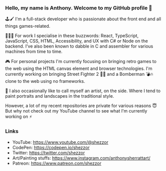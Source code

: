 ### Hello, my name is Anthony. Welcome to my GitHub profile 👋

🕹️🖌️ I'm a full-stack developer who is passionate about the front end and all things games-related.  

👨🏻‍💻 For work I specialise in these buzzwords: React, TypeScript, JavaScript, CSS, HTML, Accessibility, and UX with C# or Node on the backend. I've also been known to dabble in C and assembler for various machines from time to time.

🎮 For personal projects I'm currently focusing on bringing retro games to the web using the HTML canvas element and browser technologies. I'm currently working on bringing Street Fighter 2 🐲👊 and a Bomberman 💣🔥 clone to the web using no frameworks.

🎨 I also occasionally like to call myself an artist, on the side. Where I tend to paint portraits and landscapes in the traditional style. 

However, a lot of my recent repositories are private for various reasons 😇 But why not check out my YouTube channel to see what I'm currently working on ⚡

### Links

- YouTube: https://www.youtube.com/@shezzor
- CodePen: https://codepen.io/shezzor
- Twitter: https://twitter.com/shezzor
- Art/Painting stuffs: https://www.instagram.com/anthonysherrattart/
- Patreon: https://www.patreon.com/shezzor

<!--
**shezzor/shezzor** is a ✨ _special_ ✨ repository because its `README.md` (this file) appears on your GitHub profile.

Here are some ideas to get you started:

- 🔭 I’m currently working on ...
- 🌱 I’m currently learning ...
- 👯 I’m looking to collaborate on ...
- 🤔 I’m looking for help with ...
- 💬 Ask me about ...
- 📫 How to reach me: ...
- 😄 Pronouns: ...
- ⚡ Fun fact: ...
-->
